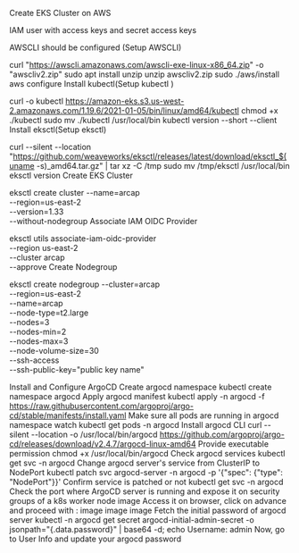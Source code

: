 Create EKS Cluster on AWS

IAM user with access keys and secret access keys

AWSCLI should be configured (Setup AWSCLI)

curl "https://awscli.amazonaws.com/awscli-exe-linux-x86_64.zip" -o "awscliv2.zip"
sudo apt install unzip
unzip awscliv2.zip
sudo ./aws/install
aws configure
Install kubectl(Setup kubectl )

curl -o kubectl https://amazon-eks.s3.us-west-2.amazonaws.com/1.19.6/2021-01-05/bin/linux/amd64/kubectl
chmod +x ./kubectl
sudo mv ./kubectl /usr/local/bin
kubectl version --short --client
Install eksctl(Setup eksctl)

curl --silent --location "https://github.com/weaveworks/eksctl/releases/latest/download/eksctl_$(uname -s)_amd64.tar.gz" | tar xz -C /tmp
sudo mv /tmp/eksctl /usr/local/bin
eksctl version
Create EKS Cluster

eksctl create cluster --name=arcap \
                    --region=us-east-2 \
                    --version=1.33 \
                    --without-nodegroup
Associate IAM OIDC Provider

eksctl utils associate-iam-oidc-provider \
  --region us-east-2 \
  --cluster arcap \
  --approve
Create Nodegroup

eksctl create nodegroup --cluster=arcap \
                     --region=us-east-2\
                     --name=arcap \
                     --node-type=t2.large \
                     --nodes=3 \
                     --nodes-min=2 \
                     --nodes-max=3 \
                     --node-volume-size=30 \
                     --ssh-access \
                     --ssh-public-key="public key name"

Install and Configure ArgoCD
Create argocd namespace
kubectl create namespace argocd
Apply argocd manifest
kubectl apply -n argocd -f https://raw.githubusercontent.com/argoproj/argo-cd/stable/manifests/install.yaml
Make sure all pods are running in argocd namespace
watch kubectl get pods -n argocd
Install argocd CLI
curl --silent --location -o /usr/local/bin/argocd https://github.com/argoproj/argo-cd/releases/download/v2.4.7/argocd-linux-amd64
Provide executable permission
chmod +x /usr/local/bin/argocd
Check argocd services
kubectl get svc -n argocd
Change argocd server's service from ClusterIP to NodePort
kubectl patch svc argocd-server -n argocd -p '{"spec": {"type": "NodePort"}}'
Confirm service is patched or not
kubectl get svc -n argocd
Check the port where ArgoCD server is running and expose it on security groups of a k8s worker node image
Access it on browser, click on advance and proceed with
<public-ip-worker>:<port>
image image image
Fetch the initial password of argocd server
kubectl -n argocd get secret argocd-initial-admin-secret -o jsonpath="{.data.password}" | base64 -d; echo
Username: admin
Now, go to User Info and update your argocd password

